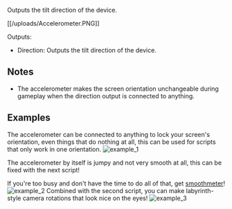 Outputs the tilt direction of the device. 

[[/uploads/Accelerometer.PNG]]

Outputs:

* Direction: Outputs the tilt direction of the device.

## Notes
* The accelerometer makes the screen orientation unchangeable during gameplay when the direction output is connected to anything.

## Examples
The accelerometer can be connected to anything to lock your screen's orientation, even things that do nothing at all, this can be used for scripts that only work in one orientation.
![example_1](https://cdn.discordapp.com/attachments/520112989416718346/798172908778160138/Screenshot_20210111-154904_Fancade.jpg)

The accelerometer by itself is jumpy and not very smooth at all, this can be fixed with the next script!

If you're too busy and don't have the time to do all of that, get [smoothmeter](https://fancade.page.link/vMWw)!
![example_2](https://cdn.discordapp.com/attachments/520112989416718346/798172908991152169/20210111_155329.jpg)
Combined with the second script, you can make labyrinth-style camera rotations that look nice on the eyes!
![example_3](https://cdn.discordapp.com/attachments/520112989416718346/798172909168361512/20210111_155344.jpg)
